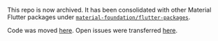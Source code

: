 This repo is now archived. It has been consolidated with other Material Flutter packages under [`material-foundation/flutter-packages`](https://github.com/material-foundation/flutter-packages).

Code was moved [here](https://github.com/material-foundation/flutter-packages/tree/main/packages).
Open issues were transferred [here](https://github.com/material-foundation/flutter-packages/issues?q=is%3Aopen+label%3A%22p%3A+adaptive_breakpoints%22%2C%22p%3A+adaptive_components%22%2C%22p%3A+adaptive_navigation%22).
